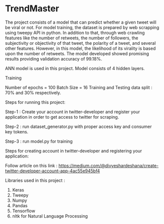# TrendMaster
The project consists of a model that can predict whether a given tweet will be viral or not. For model training, the dataset is prepared by web scrapping using tweepy API in python.  In addition to that, through web crawling features like the number of retweets, the number of followers, the subjectivity or objectivity of that tweet, the polarity of a tweet, and several other features. However, in this model, the likelihood of its virality is based upon the number of retweets.  The model developed showed promising results providing validation accuracy of 99.18%.

ANN model is used in this project. Model consists of 4 hidden layers.

Training 

Number of epochs = 100
Batch Size = 16
Training and Testing data split : 70% and 30% respectively.


Steps for running this project:

Step-1 : Create your account in twitter-developer and register your application in order to get access to twitter for scraping.

Step-2 : run dataset_generator.py with proper access key and consumer key tokens.

Step-3 : run model.py for training


Steps for creating account in twitter-developer and registering your application:

Follow article on this link : https://medium.com/@divyeshardeshana/create-twitter-developer-account-app-4ac55e945bf4


Libraries used in this project :

1. Keras
2. Tweepy
3. Numpy
4. Pandas
5. Tensorflow
6. nltk for Natural Language Processing



